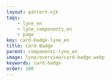 ```yaml
---
layout: pattern.njk
tags: 
    - lyne_en
    - lyne_components_en
    - page
key: card-badge-lyne_en
title: Card-Badge
parent: components-lyne_en
image: lyne/overview/card-badge.webp
keywords: card-badge
order: 100
---
```

